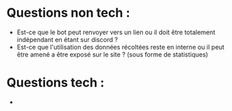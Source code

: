 # Questions non tech : 
- Est-ce que le bot peut renvoyer vers un lien ou il doit être totalement indépendant en étant sur discord ?
- Est-ce que l'utilisation des données récoltées reste en interne ou il peut être amené a être exposé sur le site ? (sous forme de statistiques)
# Questions tech : 
- 